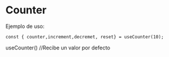 # Counter 

Ejemplo de uso:

```
const { counter,increment,decremet, reset} = useCounter(10);
```

useCounter() //Recibe un valor por defecto